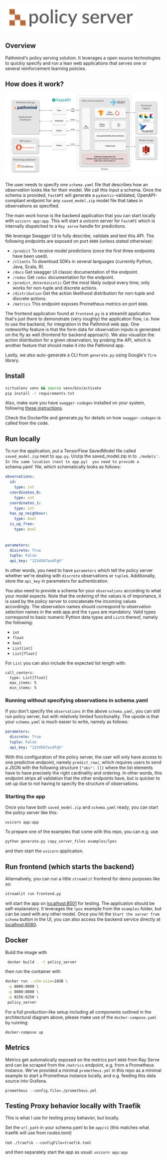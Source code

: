 ![pathmind policy server](assets/policy_server_logo.jpg)

## Overview

Pathmind's policy serving solution. It leverages a open source technologies
to quickly specify and run a lean web applications that serves one or several
reinforcement learning policies.


## How does it work?

![architecture](assets/server_backend_v2.jpg)

The user needs to specify one `schema.yaml` file that describes how an _observation_
looks like for their model. We call this input a schema. Once the schema is provided,
`FastAPI` will generate a `pydantic`-validated, OpenAPI-compliant endpoint for any
`saved_model.zip` model file that takes in observations as specified.

The main work horse is the backend application that you can start locally with `uvicorn app:app`.
This will start a uvicorn server for `FastAPI` which is internally dispatched to a `Ray serve`
handle for predictions.

We leverage Swagger UI to fully describe, validate and test this API. The following endpoints
are exposed on port `8000` (unless stated otherwise): 


- `/predict` To receive model predictions (once the first three endpoints have been used).
- `/clients` To download SDKs in several languages (currently Python, Java, Scala, R).
- `/docs` Get swagger UI classic documentation of the endpoint.
- `/redoc` Get `redoc` documentation for the endpoint.
- `/predict_deterministic` Get the most likely output every time, only works for non-tuple and discrete actions.
- `/distribution` Get the action likelihood distribution for non-tuple and discrete actions.
- `/metrics` This endpoint exposes Prometheus metrics on port `8080`.

The frontend application found at `frontend.py` is a streamlit application that's just
there to demonstrate (very roughly) the application flow, i.e. how to use the backend,
for integration in the Pathmind web app. One noteworthy feature is that the form data
for observation inputs is generated on the fly as well (frontend for backend approach).
We also visualize the action distribution for a given observation, by probing the API,
which is another feature that should make it into the Pathmind app.

Lastly, we also auto-generate a CLI from `generate.py` using Google's `fire` library.

## Install

```bash
virtualenv venv && source venv/bin/activate
pip install -r requirements.txt
```

Also, make sure you have `swagger-codegen` installed on your system, 
following [these instructions](https://swagger.io/docs/open-source-tools/swagger-codegen/).

Check the Dockerfile and generate.py for details on how `swagger-codegen` is called from the code.


## Run locally

To run the application, put a TensorFlow SavedModel file called `saved_model.zip` next to `app.py`. Unzip the saved_model.zip in to `./models'.  In
the same location (next to app.py)  you need to provide a `schema.yaml` file, which schematically looks as follows:

```yaml
observations:
  id:
    type: int
  coordinates_0:
    type: int
  coordinates_1:
    type: int
  has_up_neighbour:
    type: bool
  is_up_free:
    type: bool


parameters:
  discrete: True
  tuple: False
  api_key: "1234567asdfgh"
```

In other words, you need to have `parameters` which tell the policy server whether we're dealing with `discrete`
observations or `tuple`s. Additionally, store the `api_key` in parameters for authentication.

You also need to provide a schema for your `observations` according to what your
model expects. Note that the ordering of the values is of importance, it is used by the policy server to concatenate
the incoming values accordingly. The observation names should correspond to observation selection names in the
web app and the `type`s are mandatory. Valid types correspond to basic numeric Python data types and `List`s
thereof, namely the following:

- `int`
- `float`
- `bool`
- `List[int]`
- `List[float]`

For `List` you can also include the expected list length with:
```
call_centers:
  type: List[float]
  max_items: 5
  min_items: 5
```

### Running without specifying observations in schema.yaml

If you don't specify the `observations` in the above `schema.yaml`, you can still run policy server, but with
relatively limited functionality. The upside is that your `schema.yaml` is much easier to write, namely as follows:

```yaml
parameters:
  discrete: True
  tuple: False
  api_key: "1234567asdfgh"
```

With this configuration of the policy server, the user will only have access to one predictive endpoint, namely
`predict_raw/`, which requires users to send a JSON with the following structure `{"obs": []}` where the list elements
have to have precisely the right cardinality and ordering. In other words, this endpoint strips all validation that
the other endpoints have, but is quicker to set up due to not having to specify the structure of observations.

### Starting the app

Once you have both `saved_model.zip` and `schema.yaml` ready, you can start the policy server like this:

```commandline
uvicorn app:app
```

To prepare one of the examples that come with this repo, you can e.g. use

```bash
python generate.py copy_server_files examples/lpoc
```

and then start the `uvicorn` application.

## Run frontend (which starts the backend)

Alternatively, you can run a little `streamlit` frontend for demo purposes like so:

```bash
streamlit run frontend.py
```

will start the app on [localhost:8501](localhost:8501) for testing. The application
should be self-explanatory. It leverages the `lpoc` example from the `examples` folder,
but can be used with any other model. Once you hit the `Start the server from schema`
button in the UI, you can also access the backend service directly at 
[localhost:8080](localhost:8000).


## Docker

Build the image with

```bash
 docker build . -t policy_server
 ```

then run the container with

```bash
docker run --shm-size=16GB \
 -p 8000:8000 \
 -p 8080:8080 \
 -p 8256:8256 \
 policy_server
```

For a full production-like setup including all components outlined in the architectural diagram above,
please make use of the `docker-compose.yaml` by running:

```commandline
docker-compose up
```

## Metrics

Metrics get automatically exposed on the metrics port `8080` from Ray Serve and can be scraped
from the `/metrics` endpoint, e.g. from a Prometheus instance. We've provided a minimal `prometheus.yml`
in this repo as a minimal example to start a Prometheus instance locally, and e.g. feeding this
data source into Grafana.

```commandline
prometheus --config.file=./prometheus.yml
```

## Testing Proxy behavior locally with Traefik
This is what I use for testing proxy behavior, but locally.

Set the `url_path` in your schema.yaml to be `app/v1` (this matches what traefik will use from routes.toml)

run
`./traefik --configFile=traefik.toml`

and then separately start the app as usual:
`uvicorn app:app`
